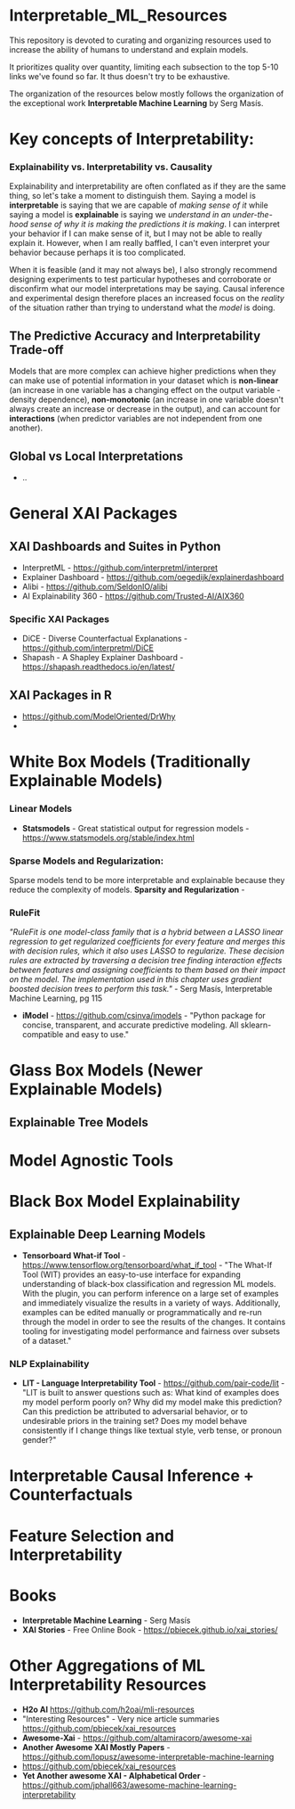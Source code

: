 # Interpretable_ML_Resources

This repository is devoted to curating and organizing resources used to increase the ability of humans to understand and explain models. 

It prioritizes quality over quantity, limiting each subsection to the top 5-10 links we've found so far.  It thus doesn't try to be exhaustive.  

The organization of the resources below mostly follows the organization of the exceptional work **Interpretable Machine Learning** by Serg Masís.

# Key concepts of Interpretability:

### Explainability vs. Interpretability vs. Causality

Explainability and interpretability are often conflated as if they are the same thing, so let's take a moment to distinguish them.  Saying a model is **interpretable** is saying that we are capable of _making sense of it_ while saying a model is **explainable** is saying we _understand in an under-the-hood sense of why it is making the predictions it is making_.  I can interpret your behavior if I can make sense of it, but I may not be able to really explain it.  However, when I am really baffled, I can't even interpret your behavior because perhaps it is too complicated.

When it is feasible (and it may not always be), I also strongly recommend designing experiments to test particular hypotheses and corroborate or disconfirm what our model interpretations may be saying.  Causal inference and experimental design therefore places an increased focus on the _reality_ of the situation rather than trying to understand what the _model_ is doing.  

## The Predictive Accuracy and Interpretability Trade-off

Models that are more complex can achieve higher predictions when they can make use of potential information in your dataset which is **non-linear** (an increase in one variable has a changing effect on the output variable - density dependence), **non-monotonic** (an increase in one variable doesn't always create an increase or decrease in the output), and can account for **interactions** (when predictor variables are not independent from one another).

## Global vs Local Interpretations

* ..

# General XAI Packages

## XAI Dashboards and Suites in Python

* InterpretML - https://github.com/interpretml/interpret
* Explainer Dashboard - https://github.com/oegedijk/explainerdashboard
* Alibi - https://github.com/SeldonIO/alibi
* AI Explainability 360 - https://github.com/Trusted-AI/AIX360

### Specific XAI Packages
* DiCE - Diverse Counterfactual Explanations - https://github.com/interpretml/DiCE
* Shapash - A Shapley Explainer Dashboard - https://shapash.readthedocs.io/en/latest/

## XAI Packages in R
* https://github.com/ModelOriented/DrWhy
* 

# White Box Models (Traditionally Explainable Models)

### Linear Models 
* **Statsmodels** - Great statistical output for regression models -  https://www.statsmodels.org/stable/index.html


### Sparse Models and Regularization:

Sparse models tend to be more interpretable and explainable because they reduce the complexity of models.
**Sparsity and Regularization** - 

### RuleFit

_"RuleFit is one model-class family that is a hybrid between a LASSO linear regression to get regularized coefficients for every feature and merges this with decision rules, which it also uses LASSO to regularize. These decision rules are extracted by traversing a decision tree finding interaction effects between features and assigning coefficients to them based on their impact on the model. The implementation used in this chapter uses gradient boosted decision trees to perform this task."_ - Serg Masís, Interpretable Machine Learning, pg 115


* **iModel** - https://github.com/csinva/imodels -  "Python package for concise, transparent, and accurate predictive modeling. All sklearn-compatible and easy to use."


# Glass Box Models (Newer Explainable Models)

## Explainable Tree Models

# Model Agnostic Tools

# Black Box Model Explainability

## Explainable Deep Learning Models

* **Tensorboard What-if Tool** - https://www.tensorflow.org/tensorboard/what_if_tool - "The What-If Tool (WIT) provides an easy-to-use interface for expanding understanding of black-box classification and regression ML models. With the plugin, you can perform inference on a large set of examples and immediately visualize the results in a variety of ways. Additionally, examples can be edited manually or programmatically and re-run through the model in order to see the results of the changes. It contains tooling for investigating model performance and fairness over subsets of a dataset."


### NLP Explainability
* **LIT - Language Interpretability Tool** - https://github.com/pair-code/lit - "LIT is built to answer questions such as: What kind of examples does my model perform poorly on?
Why did my model make this prediction? Can this prediction be attributed to adversarial behavior, or to undesirable priors in the training set?  Does my model behave consistently if I change things like textual style, verb tense, or pronoun gender?"

# Interpretable Causal Inference + Counterfactuals

# Feature Selection and Interpretability

# Books

* **Interpretable Machine Learning** - Serg Masís
* **XAI Stories** - Free Online Book - https://pbiecek.github.io/xai_stories/

# Other Aggregations of ML Interpretability Resources

* **H2o AI** https://github.com/h2oai/mli-resources
* "Interesting Resources" - Very nice article summaries https://github.com/pbiecek/xai_resources
* **Awesome-Xai** - https://github.com/altamiracorp/awesome-xai
* **Another Awesome XAI Mostly Papers** - https://github.com/lopusz/awesome-interpretable-machine-learning
* https://github.com/pbiecek/xai_resources
* **Yet Another awesome XAI - Alphabetical Order** - https://github.com/jphall663/awesome-machine-learning-interpretability
